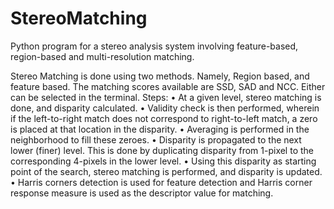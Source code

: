 # StereoMatching
Python program for a stereo analysis system involving feature-based, region-based and multi-resolution matching.

Stereo Matching is done using two methods. Namely, Region based, and feature based. The matching scores available are SSD, SAD and NCC. Either can be selected in the terminal.
Steps:
• At a given level, stereo matching is done, and disparity calculated.
• Validity check is then performed, wherein if the left-to-right match does not correspond
to right-to-left match, a zero is placed at that location in the disparity.
• Averaging is performed in the neighborhood to fill these zeroes.
• Disparity is propagated to the next lower (finer) level. This is done by duplicating
disparity from 1-pixel to the corresponding 4-pixels in the lower level.
• Using this disparity as starting point of the search, stereo matching is performed, and
disparity is updated.
• Harris corners detection is used for feature detection and Harris corner response
measure is used as the descriptor value for matching.
